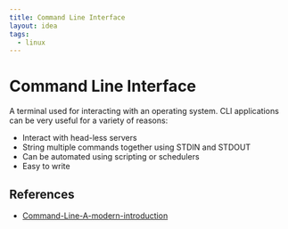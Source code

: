 ```yaml
---
title: Command Line Interface
layout: idea
tags:
  - linux
---
```


# Command Line Interface

A terminal used for interacting with an operating system. CLI applications can
be very useful for a variety of reasons:

- Interact with head-less servers
- String multiple commands together using STDIN and STDOUT
- Can be automated using scripting or schedulers
- Easy to write

## References

- [Command-Line-A-modern-introduction](/reference/Command-Line-A-modern-introduction)
